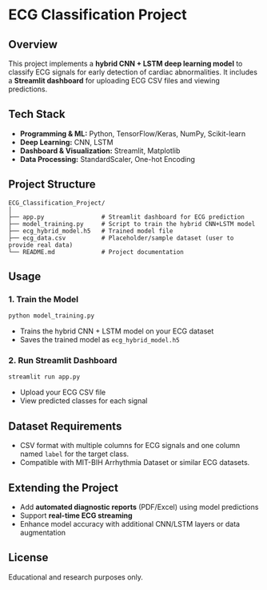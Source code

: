 

# ECG Classification Project

## Overview
This project implements a **hybrid CNN + LSTM deep learning model** to classify ECG signals for early detection of cardiac abnormalities. It includes a **Streamlit dashboard** for uploading ECG CSV files and viewing predictions.

## Tech Stack
- **Programming & ML:** Python, TensorFlow/Keras, NumPy, Scikit-learn
- **Deep Learning:** CNN, LSTM
- **Dashboard & Visualization:** Streamlit, Matplotlib
- **Data Processing:** StandardScaler, One-hot Encoding

## Project Structure
```
ECG_Classification_Project/
│
├── app.py                # Streamlit dashboard for ECG prediction
├── model_training.py     # Script to train the hybrid CNN+LSTM model
├── ecg_hybrid_model.h5   # Trained model file
├── ecg_data.csv          # Placeholder/sample dataset (user to provide real data)
└── README.md             # Project documentation
```

## Usage

### 1. Train the Model
```bash
python model_training.py
```
- Trains the hybrid CNN + LSTM model on your ECG dataset
- Saves the trained model as `ecg_hybrid_model.h5`

### 2. Run Streamlit Dashboard
```bash
streamlit run app.py
```
- Upload your ECG CSV file
- View predicted classes for each signal

## Dataset Requirements
- CSV format with multiple columns for ECG signals and one column named `label` for the target class.
- Compatible with MIT-BIH Arrhythmia Dataset or similar ECG datasets.

## Extending the Project
- Add **automated diagnostic reports** (PDF/Excel) using model predictions
- Support **real-time ECG streaming**
- Enhance model accuracy with additional CNN/LSTM layers or data augmentation

## License
Educational and research purposes only.
